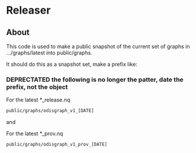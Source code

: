 # Releaser

## About

This code is used to make a public snapshot of the current
set of graphs in .../graphs/latest into public/graphs.

It should do this as a snapshot set, make a prefix like:





### DEPRECTATED   the following is no longer the patter, date the prefix, not the object
For the latest *_release.nq
```bash
public/graphs/odisgraph_v1_[DATE]
```
and

For the latest *_prov.nq
```bash
public/graphs/odisgraph_v1_prov_[DATE]
```

